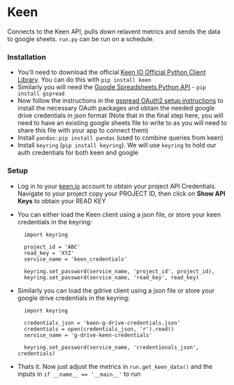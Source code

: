 # Keen

Connects to the Keen API, pulls down relavent metrics and sends the data to google sheets. `run.py` can be run on a schedule.


### Installation 

* You'll need to download the official [Keen IO Official Python Client Library](https://github.com/keenlabs/KeenClient-Python). You can do this with `pip install keen`
* Similarly you will need the [Google Spreadsheets Python API](https://github.com/burnash/gspread) - `pip install gspread`
* Now follow the instructions in the [gspread OAuth2 setup instructions](http://gspread.readthedocs.org/en/latest/oauth2.html) to install the necessary OAuth packages and obtain the needed google drive credentials in json format (Note that in the final step here, you will need to have an existing google sheets file to write to as you will need to share this file with your app to connect them)
* Install `pandas`: `pip install pandas` (used to combine queries from keen)
* Install `keyring` (`pip install keyring`). We will use `keyring` to hold our auth credentials for both keen and google


### Setup

* Log in to your [keen.io](keen.io) account to obtain your project API Credentials. Navigate to your project copy your PROJECT ID, then click on **Show API Keys** to obtain your READ KEY
* You can either load the Keen client using a json file, or store your keen credentials in the keyring:
		
		import keyring
		
		project_id = 'ABC'
		read_key = 'XYZ' 
		service_name = 'keen_credentials'
		
		keyring.set_password(service_name, 'project_id', project_id),
	    keyring.set_password(service_name, 'read_key', read_key)
	 
* Similarly you can load the gdrive client using a json file or store your google drive credentials in the keyring:

		import keyring

	    credentials_json = 'keen-g-drive-credentials.json'
	    credentials = open(credentials_json, 'r').read()
		service_name = 'g-drive-keen-credentials'
			    
	    keyring.set_password(service_name, 'credentionals_json', credentials)

* Thats it. Now just adjust the metrics in `run.get_keen_data()` and the inputs in `if __name__ == '__main__'` to run